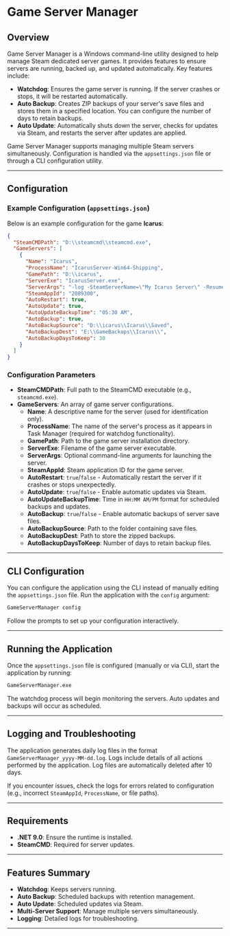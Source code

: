 # Game Server Manager

## Overview
Game Server Manager is a Windows command-line utility designed to help manage Steam dedicated server games. It provides features to ensure servers are running, backed up, and updated automatically. Key features include:

- **Watchdog**: Ensures the game server is running. If the server crashes or stops, it will be restarted automatically.
- **Auto Backup**: Creates ZIP backups of your server's save files and stores them in a specified location. You can configure the number of days to retain backups.
- **Auto Update**: Automatically shuts down the server, checks for updates via Steam, and restarts the server after updates are applied.

Game Server Manager supports managing multiple Steam servers simultaneously. Configuration is handled via the `appsettings.json` file or through a CLI configuration utility.

---

## Configuration

### Example Configuration (`appsettings.json`)
Below is an example configuration for the game **Icarus**:

```json
{
  "SteamCMDPath": "D:\\steamcmd\\steamcmd.exe",
  "GameServers": [
    {
      "Name": "Icarus",
      "ProcessName": "IcarusServer-Win64-Shipping",
      "GamePath": "D:\\icarus",
      "ServerExe": "IcarusServer.exe",
      "ServerArgs": "-log -SteamServerName=\"My Icarus Server\" -ResumeProspect",
      "SteamAppId": "2089300",
      "AutoRestart": true,
      "AutoUpdate": true,
      "AutoUpdateBackupTime": "05:30 AM",
      "AutoBackup": true,
      "AutoBackupSource": "D:\\icarus\\Icarus\\Saved",
      "AutoBackupDest": "E:\\GameBackups\\Icarus\\",
      "AutoBackupDaysToKeep": 30
    }
  ]
}
```

### Configuration Parameters
- **SteamCMDPath**: Full path to the SteamCMD executable (e.g., `steamcmd.exe`).
- **GameServers**: An array of game server configurations.
  - **Name**: A descriptive name for the server (used for identification only).
  - **ProcessName**: The name of the server's process as it appears in Task Manager (required for watchdog functionality).
  - **GamePath**: Path to the game server installation directory.
  - **ServerExe**: Filename of the game server executable.
  - **ServerArgs**: Optional command-line arguments for launching the server.
  - **SteamAppId**: Steam application ID for the game server.
  - **AutoRestart**: `true`/`false` - Automatically restart the server if it crashes or stops unexpectedly.
  - **AutoUpdate**: `true`/`false` - Enable automatic updates via Steam.
  - **AutoUpdateBackupTime**: Time in `HH:MM AM/PM` format for scheduled backups and updates.
  - **AutoBackup**: `true`/`false` - Enable automatic backups of server save files.
  - **AutoBackupSource**: Path to the folder containing save files.
  - **AutoBackupDest**: Path to store the zipped backups.
  - **AutoBackupDaysToKeep**: Number of days to retain backup files.

---

## CLI Configuration
You can configure the application using the CLI instead of manually editing the `appsettings.json` file. Run the application with the `config` argument:

```bash
GameServerManager config
```

Follow the prompts to set up your configuration interactively.

---

## Running the Application
Once the `appsettings.json` file is configured (manually or via CLI), start the application by running:

```bash
GameServerManager.exe
```

The watchdog process will begin monitoring the servers. Auto updates and backups will occur as scheduled.

---

## Logging and Troubleshooting
The application generates daily log files in the format `GameServerManager_yyyy-MM-dd.log`. Logs include details of all actions performed by the application. Log files are automatically deleted after 10 days.

If you encounter issues, check the logs for errors related to configuration (e.g., incorrect `SteamAppId`, `ProcessName`, or file paths).

---

## Requirements
- **.NET 9.0**: Ensure the runtime is installed.
- **SteamCMD**: Required for server updates.

---

## Features Summary
- **Watchdog**: Keeps servers running.
- **Auto Backup**: Scheduled backups with retention management.
- **Auto Update**: Scheduled updates via Steam.
- **Multi-Server Support**: Manage multiple servers simultaneously.
- **Logging**: Detailed logs for troubleshooting.

---




